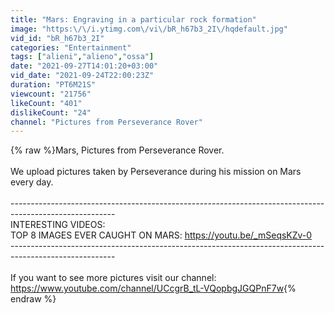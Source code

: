 ```yaml
---
title: "Mars: Engraving in a particular rock formation"
image: "https:\/\/i.ytimg.com\/vi\/bR_h67b3_2I\/hqdefault.jpg"
vid_id: "bR_h67b3_2I"
categories: "Entertainment"
tags: ["alieni","alieno","ossa"]
date: "2021-09-27T14:01:20+03:00"
vid_date: "2021-09-24T22:00:23Z"
duration: "PT6M21S"
viewcount: "21756"
likeCount: "401"
dislikeCount: "24"
channel: "Pictures from Perseverance Rover"
---
```

{% raw %}Mars, Pictures from Perseverance Rover.<br /><br />We upload pictures taken by Perseverance during his mission on Mars every day.<br /><br />--------------------------------------------------------------------------------------------------------<br />INTERESTING VIDEOS:<br />TOP 8 IMAGES EVER CAUGHT ON MARS: <a rel="nofollow" target="blank" href="https://youtu.be/_mSeqsKZv-0">https://youtu.be/_mSeqsKZv-0</a><br />--------------------------------------------------------------------------------------------------------<br /><br />If you want to see more pictures visit our channel: <a rel="nofollow" target="blank" href="https://www.youtube.com/channel/UCcgrB_tL-VQopbgJGQPnF7w">https://www.youtube.com/channel/UCcgrB_tL-VQopbgJGQPnF7w</a>{% endraw %}
